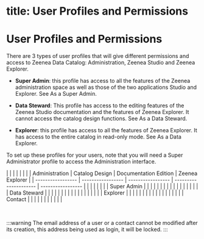 <!-- #p100003 -->


<!-- #p100009 -->
title: User Profiles and Permissions
====================================

<!-- #p100015 -->
# User Profiles and Permissions

<!-- #p100021 -->
There are 3 types of user profiles that will give different permissions and access to Zeenea Data Catalog: Administration, Zeenea Studio and Zeenea Explorer. 

- <!-- #p100033 -->
  **Super Admin**: this profile has access to all the features of the Zeenea administration space as well as those of the two applications Studio and Explorer. See As a Super Admin.

- <!-- #p100048 -->
  **Data Steward**: This profile has access to the editing features of the Zeenea Studio documentation and the features of Zeenea Explorer. It cannot access the catalog design functions. See As a Data Steward.

- <!-- #p100063 -->
  **Explorer**: this profile has access to all the features of Zeenea Explorer. It has access to the entire catalog in read-only mode. See As a Data Explorer.

<!-- #p100075 -->
To set up these profiles for your users, note that you will need a Super Administrator profile to access the Administration interface.

<!-- multiline -->
| <!-- #p100081 --> | <!-- #p100090 --> | <!-- #p100099 --> | <!-- #p100108 -->     | <!-- #p100117 --> |
|                   | Administration    | Catalog Design    | Documentation Edition | Zeenea Explorer   |
| ----------------- | ----------------- | ----------------- | --------------------- | ----------------- |
| <!-- #p100129 --> | <!-- #p100144 --> | <!-- #p100159 --> | <!-- #p100174 -->     | <!-- #p100189 --> |
| Super Admin       |                   |                   |                       |                   |
|                   |                   |                   |                       |                   |
| <!-- #p100201 --> | <!-- #p100216 --> | <!-- #p100231 --> | <!-- #p100246 -->     | <!-- #p100261 --> |
| Data Steward      |                   |                   |                       |                   |
|                   |                   |                   |                       |                   |
| <!-- #p100273 --> | <!-- #p100288 --> | <!-- #p100303 --> | <!-- #p100318 -->     | <!-- #p100333 --> |
| Explorer          |                   |                   |                       |                   |
|                   |                   |                   |                       |                   |
| <!-- #p100345 --> | <!-- #p100360 --> | <!-- #p100375 --> | <!-- #p100390 -->     | <!-- #p100405 --> |
| Contact           |                   |                   |                       |                   |
|                   |                   |                   |                       |                   |

<!-- #p100420 -->
<br />

<!-- #p100432 -->
:::warning The email address of a user or a contact cannot be modified after its creation, this address being used as login, it will be locked. 
:::

